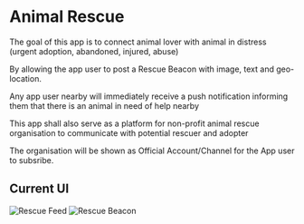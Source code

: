 Animal Rescue
=============
The goal of this app is to connect
animal lover with animal in distress
(urgent adoption, abandoned, injured, abuse)

By allowing the app user to post a Rescue Beacon
with image, text and geo-location.

Any app user nearby will immediately receive a push notification
informing them that there is an animal in need of help nearby

This app shall also serve as a platform
for non-profit animal rescue organisation
to communicate with potential rescuer and adopter

The organisation will be shown as Official Account/Channel
for the App user to subsribe.  

Current UI
----------
![Rescue Feed](http://i.imgur.com/2caNWDu.png)
![Rescue Beacon](http://i.imgur.com/dgOIBgv.png)

